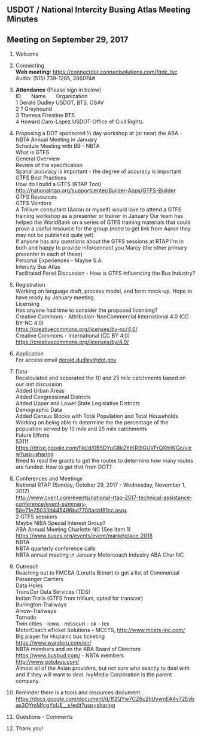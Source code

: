 ## USDOT / National Intercity Busing Atlas Meeting Minutes     
## Meeting on September 29, 2017    

1. Welcome   

2. Connecting  
**Web meeting:**  https://connectdot.connectsolutions.com/fgdc_tsc   
Audio: (515) 739-1285, 286074#   

3. **Attendance** (Please sign in below)    
ID &nbsp; &nbsp; &nbsp; Name &nbsp; &nbsp; &nbsp; Organization      
1  Derald Dudley   USDOT, BTS, OSAV      
2  ?    Greyhound   
3  Theresa Firestine   BTS   
4  Howard Caro-Lopez   USDOT-Office of Civil Rights   

4. Proposing a DOT sponsored ½ day workshop at (or near) the ABA - NBTA Annual Meeting in January  
Schedule Meeting with BB - NBTA  
What is GTFS  
General Overview  
Review of the specification  
Spatial accuracy is important - the degree of accuracy is important  
GTFS Best Practices  
How do I build a GTFS (RTAP Tool)  
	http://nationalrtap.org/supportcenter/Builder-Apps/GTFS-Builder  
GTFS Resources  
GTFS Vendors  
A Trillium consultant (Aaron or myself) would love to attend a GTFS training workshop as a presenter or trainer in January
Our team has helped the WorldBank on a series of GTFS training materials that could prove a useful resource for the group (need to get link from Aaron they may not be published quite yet)  
If anyone has any questions about the GTFS sessions at RTAP I'm in both and happy to provide info/connect you Marcy (the other primary presenter in each of these)  
Personal Experiences - Maybe S.A.  
Intercity Bus Atlas  
Facilitated Panel Discussion - How is GTFS influencing the Bus Industry?  

5. Registration  
Working on language draft, process model,  and form mock-up.  Hope to have ready by January meeting.  
Licensing  
Has anyone had time to consider the proposed licensing?  
Creative Commons - Attribution-NonCommercial International 4.0 (CC BY-NC 4.0)  
https://creativecommons.org/licenses/by-nc/4.0/  
Creative Commons - International (CC BY 4.0)  
https://creativecommons.org/licenses/by/4.0/  

6. Application  
For access email derald.dudley@dot.gov   

7. Data  
Recalculated and separated the 10 and 25 mile catchments based on our last discussion  
Added Urban Areas  
Added Congressional Districts  
Added Upper and Lower State Legislative Districts  
Demographic Data  
Added Census Blocks with Total Population and Total Households  
Working on being able to determine the the percentage of the population served by 10 mile and 25 mile catchments  
Future Efforts  
5311f  
https://drive.google.com/file/d/0B5DYuG8k2YIKR3lGUVFrQXhiWGc/view?usp=sharing  
Need to read the grants to get the routes to determine how many routes are funded. How to get that from DOT?  

8. Conferences and Meetings  
National RTAP (Sunday, October 29, 2017 - Wednesday, November 1, 2017)  
http://www.cvent.com/events/national-rtap-2017-technical-assistance-conference/event-summary-58e71e25033d445496bd7700acbf81cc.aspx  
2 GTFS sessions  
Maybe NIBA Special Interest Group?  
ABA Annual Meeting Charlotte NC (See Item 1)  
https://www.buses.org/events/event/marketplace-2018  
NBTA   
NBTA quarterly conference calls  
NBTA annual meeting in January  Motorcoach Industry ABA Char NC  

9. Outreach  
Reaching out to FMCSA (Loretta Bitner) to get a list of Commercial Passenger Carriers  
Data Holes  
TransCor Data Services (TDS)  
Indian Trails (GTFS from trillium, opted for transcor)  
Burlington-Trailways  
Arrow-Trailways  
Tornado  
Twin cities - iowa - missouri - ok - tex  
MotorCoach eTicket Solutions – MCETS, http://www.mcets-inc.com/   
Big player for Hispanic bus ticketing  
https://www.wanderu.com/en/  
NBTA members and on the ABA Board of Directors  
https://www.busbud.com/ - NBTA members  
http://www.gotobus.com/  
Almost all of the Asian providers, but not sure who exactly to deal with and if they will want to deal. IvyMedia Corporation is the parent company.  

10. Reminder there is a tools and resources document...  
https://docs.google.com/document/d/1f2QYw7CZ6c2tiUywnEA4v72Eybas3OYmMfcgYpUE__s/edit?usp=sharing  

11. Questions - Comments  

12. Thank you!  

